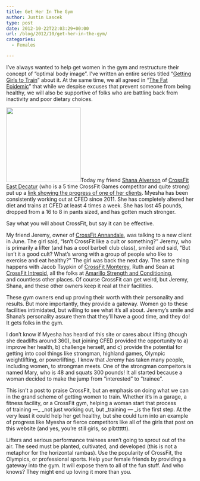 ```yaml
---
title: Get Her In The Gym
author: Justin Lascek
type: post
date: 2012-10-22T22:03:29+00:00
url: /blog/2012/10/get-her-in-the-gym/
categories:
  - Females

---
```

I&#8217;ve always wanted to help get women in the gym and restructure their concept of &#8220;optimal body image&#8221;. I&#8217;ve written an entire series titled &#8220;<a href="https://www.google.com/search?q=getting+girls+to+train+site%3A70sbig.com&oq=getting+girls+to+train+site%3A70sbig.com&sugexp=chrome,mod=0&sourceid=chrome&ie=UTF-8" target="_blank">Getting Girls to Train</a>&#8221; about it. At the same time, we all agreed in &#8220;<a href="/blog/2012/09/the-fat-epidemic/" target="_blank">The Fat Epidemic</a>&#8221; that while we despise excuses that prevent someone from being healthy, we will also be supportive of folks who are battling back from inactivity and poor dietary choices.

[<img data-attachment-id="7939" data-permalink="/blog/2012/10/get-her-in-the-gym/green-l-1024x1024/" data-orig-file="/2012/10/Green-L-1024x1024.jpg" data-orig-size="1024,1024" data-comments-opened="1" data-image-meta="{&quot;aperture&quot;:&quot;0&quot;,&quot;credit&quot;:&quot;&quot;,&quot;camera&quot;:&quot;&quot;,&quot;caption&quot;:&quot;&quot;,&quot;created_timestamp&quot;:&quot;0&quot;,&quot;copyright&quot;:&quot;&quot;,&quot;focal_length&quot;:&quot;0&quot;,&quot;iso&quot;:&quot;0&quot;,&quot;shutter_speed&quot;:&quot;0&quot;,&quot;title&quot;:&quot;&quot;}" data-image-title="Green-L-1024&#215;1024" data-image-description="" data-medium-file="/2012/10/Green-L-1024x1024-200x200.jpg" data-large-file="/2012/10/Green-L-1024x1024-450x450.jpg" class="alignright size-medium wp-image-7939" title="Green-L-1024x1024" src="/2012/10/Green-L-1024x1024-200x200.jpg" alt="" width="200" height="200" srcset="/2012/10/Green-L-1024x1024-200x200.jpg 200w, /2012/10/Green-L-1024x1024-150x150.jpg 150w, /2012/10/Green-L-1024x1024-450x450.jpg 450w, /2012/10/Green-L-1024x1024-300x300.jpg 300w, /2012/10/Green-L-1024x1024.jpg 1024w" sizes="(max-width: 200px) 100vw, 200px" />][1]Today my friend <a href="https://twitter.com/ShanaAlverson" target="_blank">Shana Alverson</a> of <a href="http://www.crossfiteastdecatur.com/" target="_blank">CrossFit East Decatur</a> (who is a 5 time CrossFit Games competitor and quite strong) put up a <a href="http://www.crossfiteastdecatur.com/?p=9743" target="_blank">link showing the progress of one of her clients</a>. Myesha has been consistently working out at CFED since 2011. She has completely altered her diet and trains at CFED at least 4 times a week. She has lost 45 pounds, dropped from a 16 to 8 in pants sized, and has gotten much stronger.

Say what you will about CrossFit, but say it can be effective.

My friend Jeremy, owner of <a href="http://www.crossfitannandale.com/" target="_blank">CrossFit Annandale</a>, was talking to a new client in June. The girl said, &#8220;Isn&#8217;t CrossFit like a cult or something?&#8221; Jeremy, who is primarily a lifter (and has a cool barbell club class), smiled and said, &#8220;But isn&#8217;t it a good cult? What&#8217;s wrong with a group of people who like to exercise and eat healthy?&#8221; The girl was back the next day. The same thing happens with Jacob Tsypkin of <a href="http://crossfitmonterey.com/" target="_blank">CrossFit Monterey</a>, Ruth and Sean at <a href="http://www.crossfitintrepid.com/" target="_blank">CrossFit Intrepid</a>, all the folks at <a href="http://www.crossfitama.com/" target="_blank">Amarillo Strength and Conditioning</a>, and countless other places. Of course CrossFit can get weird, but Jeremy, Shana, and these other owners keep it real at their facilities.

These gym owners end up proving their worth with their personality and results. But more importantly, they provide a gateway. Women go to these facilities intimidated, but willing to see what it&#8217;s all about. Jeremy&#8217;s smile and Shana&#8217;s personality assure them that they&#8217;ll have a good time, and they do! It gets folks in the gym.

I don&#8217;t know if Myesha has heard of this site or cares about lifting (though she deadlifts around 360), but joining CFED provided the opportunity to a) improve her health, b) challenge herself, and c) provide the potential for getting into cool things like strongman, highland games, Olympic weightlifting, or powerlifting. I know that Jeremy has taken many people, including women, to strongman meets. One of the strongman compeitors is named Mary, who is 48 and squats 300 pounds! It all started because a woman decided to make the jump from &#8220;interested&#8221; to &#8220;trainee&#8221;.

This isn&#8217;t a post to praise CrossFit, but an emphasis on doing what we can in the grand scheme of getting women to train. Whether it&#8217;s in a garage, a fitness facility, or a CrossFit gym, helping a woman start that process of training &#8212;_ _not just working out, but _training &#8212; _is the first step. At the very least it could help her get healthy, but she could turn into an example of progress like Myesha or fierce competitors like all of the girls that post on this website (and yes, you&#8217;re still girls, so plbtttttt).

Lifters and serious performance trainees aren&#8217;t going to sprout out of the air. The seed must be planted, cultivated, and developed (this is not a metaphor for the horizontal rambas). Use the popularity of CrossFit, the Olympics, or professional sports. Help your female friends by providing a gateway into the gym. It will expose them to all of the fun stuff. And who knows? They might end up loving it more than you.

 [1]: /2012/10/Green-L-1024x1024.jpg
